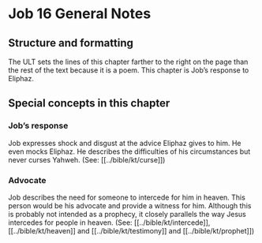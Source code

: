 # Job 16 General Notes
## Structure and formatting

The ULT sets the lines of this chapter farther to the right on the page than the rest of the text because it is a poem. This chapter is Job’s response to Eliphaz.

## Special concepts in this chapter

### Job’s response
Job expresses shock and disgust at the advice Eliphaz gives to him. He even mocks Eliphaz. He describes the difficulties of his circumstances but never curses Yahweh. (See: [[../bible/kt/curse]])

### Advocate
Job describes the need for someone to intercede for him in heaven. This person would be his advocate and provide a witness for him. Although this is probably not intended as a prophecy, it closely parallels the way Jesus intercedes for people in heaven. (See: [[../bible/kt/intercede]], [[../bible/kt/heaven]] and [[../bible/kt/testimony]] and [[../bible/kt/prophet]])